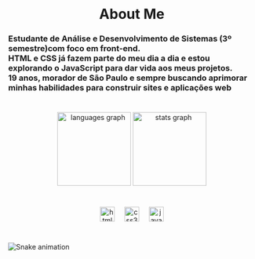 <br clear="both">

<h1 align="center">About Me</h1>

###

<h3 align="left">Estudante de Análise e Desenvolvimento de Sistemas (3º semestre)com foco em front-end. <br>HTML e CSS já fazem parte do meu dia a dia e estou explorando o JavaScript para dar vida aos meus projetos.<br> 19 anos, morador de São Paulo e sempre buscando aprimorar minhas habilidades para construir sites e aplicações web</h3>

###

<br clear="both">

<div align="center">
  <img src="https://github-readme-stats.vercel.app/api/top-langs?username=rbragaa&locale=pt-br&hide_title=false&layout=compact&card_width=320&langs_count=5&theme=dracula&hide_border=false" height="150" alt="languages graph"  />
  <img src="https://github-readme-stats.vercel.app/api?username=rbragaa&hide_title=false&hide_rank=false&show_icons=true&include_all_commits=true&count_private=true&disable_animations=false&theme=dracula&locale=pt-br&hide_border=false" height="150" alt="stats graph"  />
</div>

###

<br clear="both">

<div align="center">
  <img src="https://skillicons.dev/icons?i=html" height="30" alt="html5 logo"  />
  <img width="12" />
  <img src="https://skillicons.dev/icons?i=css" height="30" alt="css3 logo"  />
  <img width="12" />
  <img src="https://skillicons.dev/icons?i=js" height="30" alt="javascript logo"  />
</div>

###

<br clear="both">

<img src="https://raw.githubusercontent.com/rbragaa/rbragaa/output/snake.svg" alt="Snake animation" />

###
